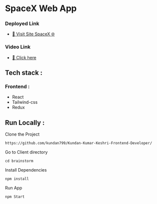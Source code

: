 # SpaceX Web App

<h3>Deployed  Link</h3>
<ul>
<li>
<a  href="https://magical-cassata-61c21e.netlify.app/">🔗 Visit Site SpaceX 🌐</a>
</li>
</ul>

<h3>Video Link</h3>
<ul>
<li>
<a  href="https://drive.google.com/file/d/19s6NpISkzRS7k12zi4bQgt5Hxp-dN9YN/view?usp=share_link">🔗 Click here </a>
</li>
</ul>

## Tech stack :
### Frontend :
- React
- Tailwind-css
- Redux


## Run Locally :
Clone the Project
```
https://github.com/kundan799/Kundan-Kumar-Keshri-Frontend-Developer/
``` 
Go to Client directory
```
cd brainstorm
```
Install Dependencies
```
npm install
```
Run App
```
npm Start


